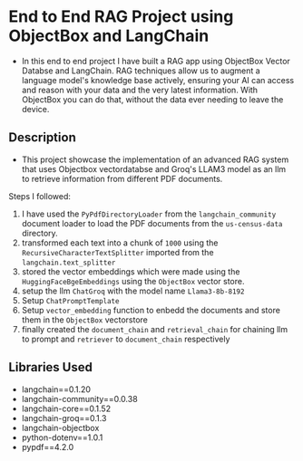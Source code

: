 # End to End RAG Project using ObjectBox and LangChain
 - In this end to end project I have built a RAG app using ObjectBox Vector Databse and LangChain. RAG techniques allow us to augment a language model's knowledge base actively, ensuring your AI can access and reason with your data and the very latest information. With ObjectBox you can do that, without the data ever needing to leave the device.

## Description
- This project showcase the implementation of an advanced RAG system that uses Objectbox vectordatabse and Groq's LLAM3 model as an llm to retrieve information from different PDF documents.

Steps I followed:
1. I have used the `PyPdfDirectoryLoader` from the `langchain_community` document loader to load the PDF documents from the `us-census-data` directory.
2. transformed each text into a chunk of `1000` using the `RecursiveCharacterTextSplitter` imported from the `langchain.text_splitter`
3. stored the vector embeddings which were made using the `HuggingFaceBgeEmbeddings` using the `ObjectBox` vector store.
4. setup the llm `ChatGroq` with the model name `Llama3-8b-8192`
5. Setup `ChatPromptTemplate`
6. Setup `vector_embedding` function to enbedd the documents and store them in the `ObjectBox` vectorstore
7. finally created the `document_chain` and `retrieval_chain` for chaining llm to prompt and `retriever` to `document_chain` respectively

## Libraries Used
 - langchain==0.1.20
 - langchain-community==0.0.38
 - langchain-core==0.1.52
 - langchain-groq==0.1.3
 - langchain-objectbox
 - python-dotenv==1.0.1
 - pypdf==4.2.0





